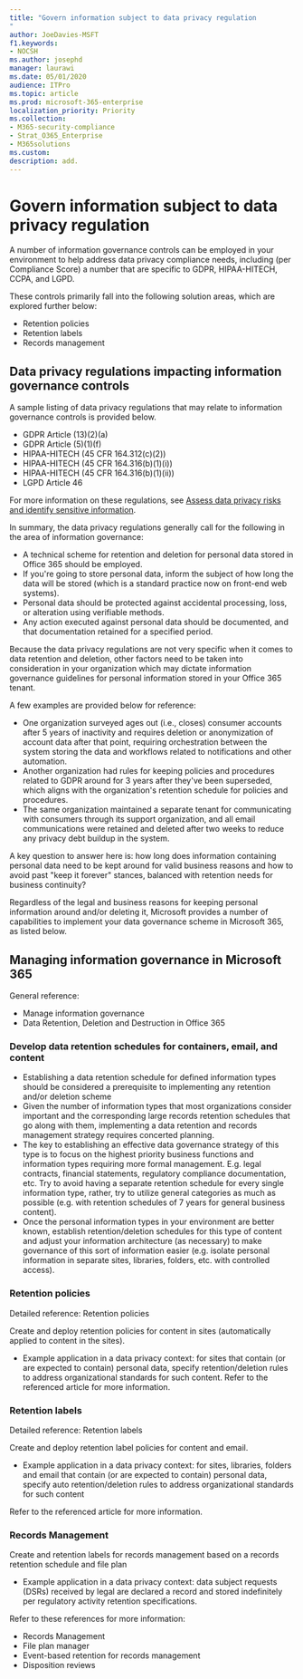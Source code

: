 ```yaml
---
title: "Govern information subject to data privacy regulation
"
author: JoeDavies-MSFT
f1.keywords:
- NOCSH
ms.author: josephd
manager: laurawi
ms.date: 05/01/2020
audience: ITPro
ms.topic: article
ms.prod: microsoft-365-enterprise
localization_priority: Priority
ms.collection: 
- M365-security-compliance
- Strat_O365_Enterprise
- M365solutions
ms.custom: 
description: add.
---
```


# Govern information subject to data privacy regulation

A number of information governance controls can be employed in your environment to help address data privacy compliance needs, including (per Compliance Score) a number that are specific to GDPR, HIPAA-HITECH, CCPA, and LGPD. 

These controls primarily fall into the following solution areas, which are explored further below:

- Retention policies
- Retention labels
- Records management

## Data privacy regulations impacting information governance controls

A sample listing of data privacy regulations that may relate to information governance controls is provided below.

- GDPR Article (13)(2)(a)
- GDPR Article (5)(1)(f)
- HIPAA-HITECH (45 CFR 164.312(c)(2))
- HIPAA-HITECH (45 CFR 164.316(b)(1)(i))
- HIPAA-HITECH (45 CFR 164.316(b)(1)(ii))
- LGPD Article 46

For more information on these regulations, see [Assess data privacy risks and identify sensitive information](information-protection-deploy-assess.md).

In summary, the data privacy regulations generally call for the following in the area of information governance:

- A technical scheme for retention and deletion for personal data stored in Office 365 should be employed.
- If you're going to store personal data, inform the subject of how long the data will be stored (which is a standard practice now on front-end web systems).
- Personal data should be protected against accidental processing, loss, or alteration using verifiable methods.
- Any action executed against personal data should be documented, and that documentation retained for a specified period.

Because the data privacy regulations are not very specific when it comes to data retention and deletion, other factors need to be taken into consideration in your organization which may dictate information governance guidelines for personal information stored in your Office 365 tenant.

A few examples are provided below for reference:

- One organization surveyed ages out (i.e., closes) consumer accounts after 5 years of inactivity and requires deletion or anonymization of account data after that point, requiring orchestration between the system storing the data and workflows related to notifications and other automation.
- Another organization had rules for keeping policies and procedures related to GDPR around for 3 years after they've been superseded, which aligns with the organization's retention schedule for policies and procedures.
- The same organization maintained a separate tenant for communicating with consumers through its support organization, and all email communications were retained and deleted after two weeks to reduce any privacy debt buildup in the system.

A key question to answer here is: how long does information containing personal data need to be kept around for valid business reasons and how to avoid past "keep it forever" stances, balanced with retention needs for business continuity?

Regardless of the legal and business reasons for keeping personal information around and/or deleting it, Microsoft provides a number of capabilities to implement your data governance scheme in Microsoft 365, as listed below.

## Managing information governance in Microsoft 365

General reference: 

- Manage information governance
- Data Retention, Deletion and Destruction in Office 365

### Develop data retention schedules for containers, email, and content

- Establishing a data retention schedule for defined information types should be considered a prerequisite to implementing any retention and/or deletion scheme
- Given the number of information types that most organizations consider important and the corresponding large records retention schedules that go along with them, implementing a data retention and records management strategy requires concerted planning. 
- The key to establishing an effective data governance strategy of this type is to focus on the highest priority business functions and information types requiring more formal management. E.g. legal contracts, financial statements, regulatory compliance documentation, etc. Try to avoid having a separate retention schedule for every single information type, rather, try to utilize general categories as much as possible (e.g. with retention schedules of 7 years for general business content). 
- Once the personal information types in your environment are better known, establish retention/deletion schedules for this type of content and adjust your information architecture (as necessary) to make governance of this sort of information easier (e.g. isolate personal information in separate sites, libraries, folders, etc. with controlled access).

### Retention policies

Detailed reference: Retention policies

Create and deploy retention policies for content in sites (automatically applied to content in the sites).

- Example application in a data privacy context: for sites that contain (or are expected to contain) personal data, specify retention/deletion rules to address organizational standards for such content.
Refer to the referenced article for more information.

### Retention labels

Detailed reference: Retention labels

Create and deploy retention label policies for content and email.

- Example application in a data privacy context: for sites, libraries, folders and email that contain (or are expected to contain) personal data, specify auto retention/deletion rules to address organizational standards for such content

Refer to the referenced article for more information.

### Records Management

Create and retention labels for records management based on a records retention schedule and file plan

- Example application in a data privacy context: data subject requests (DSRs) received by legal are declared a record and stored indefinitely per regulatory activity retention specifications.

Refer to these references for more information: 

- Records Management
- File plan manager
- Event-based retention for records management
- Disposition reviews


